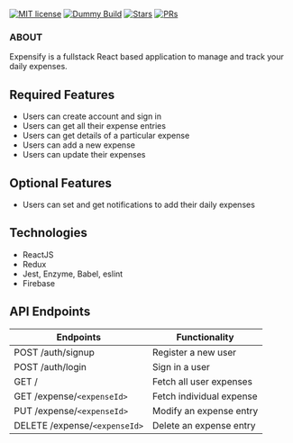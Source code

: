 [![MIT license](http://img.shields.io/badge/license-MIT-brightgreen.svg)](http://opensource.org/licenses/MIT)
[![Dummy Build](https://img.shields.io/badge/build-passing-green.svg)]()
[![Stars](https://img.shields.io/badge/Stars-7-orange.svg)]()
[![PRs](https://img.shields.io/badge/PRs-soon-brightgreen.svg)]()

### ABOUT
Expensify is a fullstack React based application to manage and track your daily expenses.

## Required Features

* Users can create account and sign in 
* Users can get all their expense entries
* Users can get details of a  particular expense
* Users can add a new expense
* Users can update their expenses

## Optional Features
* Users can set and get notifications to add their daily expenses

## Technologies 
* ReactJS
* Redux
* Jest, Enzyme, Babel, eslint
* Firebase

## API Endpoints
Endpoints | Functionality
------------ | -------------
POST /auth/signup | Register a new user
POST /auth/login | Sign in a user
GET / | Fetch all user expenses
GET /expense/`<expenseId>`| Fetch individual expense
PUT /expense/`<expenseId>` | Modify an expense entry
DELETE /expense/`<expenseId>` | Delete an expense entry

